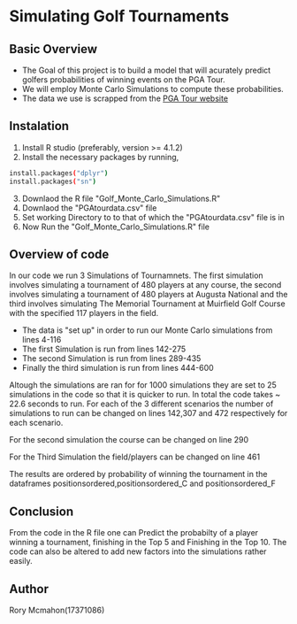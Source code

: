 # Simulating Golf Tournaments


## Basic Overview
 - The Goal of this project is to build a model that will acurately predict golfers probabilities of winning events on the PGA Tour.
 - We will employ Monte Carlo Simulations to compute these probabilities.
 - The data we  use is scrapped from the [PGA Tour website](https://www.pgatour.com/stats.html)



## Instalation
 1) Install R studio (preferably, version >= 4.1.2)
 2) Install the necessary packages by running,
 ```sh
 install.packages("dplyr")
 install.packages("sn")
 ```
 
 3) Downlaod the R file "Golf_Monte_Carlo_Simulations.R" 
 4) Downlaod the "PGAtourdata.csv" file
 5) Set working Directory to to that of which the "PGAtourdata.csv" file is in 
 6) Now Run the "Golf_Monte_Carlo_Simulations.R" file 

## Overview of code

In our code we run 3 Simulations of Tournamnets. The first simulation involves simulating a tournament of 480 players at any course, the second involves simulating a tournament of 480 players at Augusta National and the third involves simulating The Memorial Tournament at Muirfield Golf Course with the specified 117 players in the field. 
 - The data is "set up" in order to run our Monte Carlo simulations from lines 4-116
 - The first Simulation is run from lines 142-275
 - The second Simulation is run from lines 289-435
 - Finally the third simulation is run from lines 444-600

Altough the simulations are ran for for 1000 simulations they are set to 25 simulations in the code so that it is quicker to run. In total the code takes ~ 22.6 seconds to run. For each of the 3 different scenarios the number of simulations to run can be changed on  lines 142,307 and 472 respectively for each scenario.

For the second simulation the course can be changed on line 290

For the Third Simulation the field/players can be changed on line 461

The results are ordered by probability of winning the tournament in the dataframes positionsordered,positionsordered_C and positionsordered_F

## Conclusion
 From the code in the R file one can Predict the probabilty of a player winning a tournament, finishing in the Top 5 and Finishing in the Top 10. The code can also be altered to add new factors into the simulations rather easily.
 
## Author 
 Rory Mcmahon(17371086)










